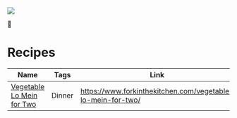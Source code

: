 <img src="https://www.notion.so/images/page-cover/gradients_11.jpg" class="page-cover-image" />

<span class="icon">🍗</span>

Recipes
=======

<table><thead><tr class="header"><th>Name</th><th>Tags</th><th>Link</th></tr></thead><tbody><tr class="odd"><td><a href="Recipes%206c57d645776c4fab9979b4d8b8bec66a/Vegetable%20Lo%20Mein%20for%20Two%20ca6ea506dd7f41fa9d3ae3c1cf0d4298.html">Vegetable Lo Mein for Two</a></td><td><span class="selected-value select-value-color-orange">Dinner</span></td><td><a href="https://www.forkinthekitchen.com/vegetable-lo-mein-for-two/" class="url-value">https://www.forkinthekitchen.com/vegetable-lo-mein-for-two/</a></td></tr></tbody></table>
